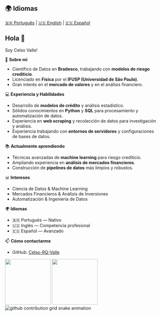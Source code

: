 ## 🌍 Idiomas
[🇧🇷 Português](README_pt.md) | [🇺🇸 English](README.md) | [🇪🇸 Español](README_es.md)

## Hola 👋

Soy Celso Valle!  

🎯 **Sobre mí**  
- Científico de Datos en **Bradesco**, trabajando con **modelos de riesgo crediticio**.  
- Licenciado en **Física** por el **IFUSP (Universidad de São Paulo)**.  
- Gran interés en el **mercado de valores** y en el análisis financiero.  

💻 **Experiencia y Habilidades**  
- Desarrollo de **modelos de crédito** y análisis estadístico.  
- Sólidos conocimientos en **Python** y **SQL** para procesamiento y automatización de datos.  
- Experiencia en **web scraping** y recolección de datos para investigación y análisis.  
- Experiencia trabajando con **entornos de servidores** y configuraciones de bases de datos.  

📚 **Actualmente aprendiendo**  
- Técnicas avanzadas de **machine learning** para riesgo crediticio.  
- Ampliando experiencia en **análisis de mercados financieros**.  
- Construcción de **pipelines de datos** más limpios y robustos.  

📊 **Intereses**  
- Ciencia de Datos & Machine Learning  
- Mercados Financieros & Análisis de Inversiones  
- Automatización & Ingeniería de Datos  

🌍 **Idiomas**  
- 🇧🇷 Portugués — Nativo  
- 🇺🇸 Inglés — Competencia profesional  
- 🇪🇸 Español — Avanzado  

📫 **Cómo contactarme**  
- GitHub: [Celso-RQ-Valle](https://github.com/Celso-RQ-Valle)  

<div align="left">
  <img height="150em" src="https://github-readme-stats.vercel.app/api?username=Celso-RQ-Valle&hide=contribs,prs&show_icons=true&theme=tokyonight"/>
  <img height="150em" src="https://github-readme-stats.vercel.app/api/top-langs/?username=Celso-RQ-Valle&layout=compact&theme=tokyonight"/>
</div>

<picture align="center">
  <source media="(prefers-color-scheme: dark)" srcset="https://raw.githubusercontent.com/Celso-RQ-Valle/Celso-RQ-Valle/output/github-contribution-grid-snake-dark.svg">
  <source media="(prefers-color-scheme: light)" srcset="https://raw.githubusercontent.com/Celso-RQ-Valle/Celso-RQ-Valle/output/github-contribution-grid-snake-dark.svg">
  <img align="center" alt="github contribution grid snake animation" src="https://raw.githubusercontent.com/Celso-RQ-Valle/output/github-contribution-grid-snake.svg">
</picture>

